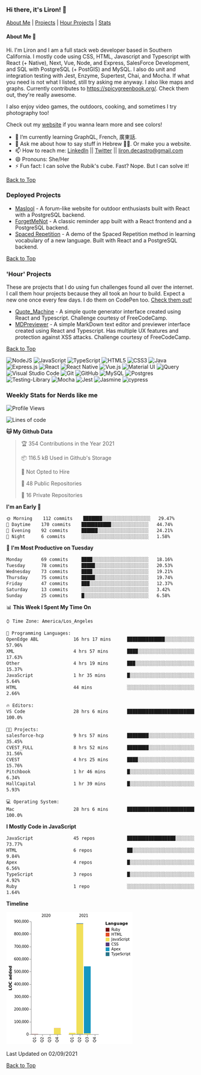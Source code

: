 ### Hi there, it's Liron! 👋
[About Me](#about) | [Projects](#projects) | [Hour Projects](#hourlies) | [Stats](#stats)

#### About Me 👧 <a name="about"></a>


Hi. I'm Liron and I am a full stack web developer based in Southern California. I mostly code using CSS, HTML, Javascript and Typescript with React (+ Native), Next, Vue, Node, and Express, SalesForce Development, and SQL with PostgreSQL (+ PostGIS) and MySQL. I also do unit and integration testing with Jest, Enzyme, Supertest, Chai, and Mocha. If what you need is not what I listed, still try asking me anyway. I also like maps and graphs. Currently contributes to https://spicygreenbook.org/. Check them out, they're really awesome.

I also enjoy video games, the outdoors, cooking, and sometimes I try photography too!

Check out my [website](https://www.lirondc.com) if you wanna learn more and see colors! 


- 🌱 I’m currently learning GraphQL, French, 廣東話.
- 💬 Ask me about how to say stuff in Hebrew 🤌🏼. Or make you a website.
- 📫 How to reach me: [LinkedIn](https://www.linkedin.com/in/liron-de-castro/) || [Twitter](https://twitter.com/lirondecastro) || [liron.decastro@gmail.com](mailto:liron.decastro@gmail.com) 
- 😄 Pronouns: She/Her
- ⚡ Fun fact: I can solve the Rubik's cube. Fast? Nope. But I can solve it! 

[Back to Top](#about)

### Deployed Projects <a name="projects"></a>

- [Maslool](https://maslool.lirondc.com) - A forum-like website for outdoor enthusiasts built with React with a PostgreSQL backend. 
- [ForgetMeNot](https://forgetmenot.lirondc.com) - A classic reminder app built with a React frontend and a PostgreSQL backend.
- [Spaced Repetition](https://spacedrep.lirondc.com) - A demo of the Spaced Repetition method in learning vocabulary of a new language. Built with React and a PostgreSQL backend.

[Back to Top](#about)

### 'Hour' Projects <a name="hourlies"></a>
These are projects that I do using fun challenges found all over the internet. I call them hour projects because they all took an hour to build. Expect a new one once every few days. I do them on CodePen too. [Check them out!](https://codepen.io/lirondco)

- [Quote_Machine](https://quote-machine.lirondc.com/) - A simple quote generator interface created using React and Typescript. Challenge courtesy of FreeCodeCamp.
- [MDPreviewer](https://mdpreviewer.lirondc.com/) - A simple MarkDown text editor and previewer interface created using React and Typescript. Has multiple UX features and protection against XSS attacks. Challenge courtesy of FreeCodeCamp.

[Back to Top](#about)

<img alt="NodeJS" src="https://img.shields.io/badge/node.js-%2343853D.svg?style=for-the-badge&logo=node-dot-js&logoColor=white"/> <img alt="JavaScript" src="https://img.shields.io/badge/javascript-%23323330.svg?style=for-the-badge&logo=javascript&logoColor=%23F7DF1E"/> <img alt="TypeScript" src="https://img.shields.io/badge/typescript-%23007ACC.svg?style=for-the-badge&logo=typescript&logoColor=white"/> <img alt="HTML5" src="https://img.shields.io/badge/html5-%23E34F26.svg?style=for-the-badge&logo=html5&logoColor=white"/> <img alt="CSS3" src="https://img.shields.io/badge/css3-%231572B6.svg?style=for-the-badge&logo=css3&logoColor=white"/> <img alt="Java" src="https://img.shields.io/badge/java-%23ED8B00.svg?style=for-the-badge&logo=java&logoColor=white"/> <img alt="Express.js" src="https://img.shields.io/badge/express.js-%23404d59.svg?style=for-the-badge&logo=express&logoColor=%2361DAFB"/> <img alt="React" src="https://img.shields.io/badge/react-%2320232a.svg?style=for-the-badge&logo=react&logoColor=%2361DAFB"/> <img alt="React Native" src="https://img.shields.io/badge/react_native-%2320232a.svg?style=for-the-badge&logo=react&logoColor=%2361DAFB"/> <img alt="Vue.js" src="https://img.shields.io/badge/vuejs-%2335495e.svg?style=for-the-badge&logo=vue-dot-js&logoColor=%234FC08D"/> <img alt="Material UI" src="https://img.shields.io/badge/materialui-%230081CB.svg?style=for-the-badge&logo=material-ui&logoColor=white"/> <img alt="jQuery" src="https://img.shields.io/badge/jquery-%230769AD.svg?style=for-the-badge&logo=jquery&logoColor=white"/> <img alt="Visual Studio Code" src="https://img.shields.io/badge/VisualStudioCode-0078d7.svg?style=for-the-badge&logo=visual-studio-code&logoColor=white"/> <img alt="Git" src="https://img.shields.io/badge/git-%23F05033.svg?style=for-the-badge&logo=git&logoColor=white"/> <img alt="GitHub" src="https://img.shields.io/badge/github-%23121011.svg?style=for-the-badge&logo=github&logoColor=white"/> <img alt="MySQL" src="https://img.shields.io/badge/mysql-%2300f.svg?style=for-the-badge&logo=mysql&logoColor=white"/> <img alt="Postgres" src ="https://img.shields.io/badge/postgres-%23316192.svg?style=for-the-badge&logo=postgresql&logoColor=white"/> <img alt="Testing-Library" src="https://img.shields.io/badge/-TestingLibrary-%23E33332?style=for-the-badge&logo=testing-library&logoColor=white"/> <img alt="Mocha" src="https://img.shields.io/badge/-mocha-%238D6748?style=for-the-badge&logo=mocha&logoColor=white"/> <img alt="Jest" src="https://img.shields.io/badge/-jest-%23C21325?style=for-the-badge&logo=jest&logoColor=white"/> <img alt="Jasmine" src="https://img.shields.io/badge/-Jasmine-%238A4182?style=for-the-badge&logo=Jasmine&logoColor=white"/> <img src="https://img.shields.io/badge/-cypress-%23E5E5E5?style=for-the-badge&logo=cypress&logoColor=058a5e" alt="cypress">


### Weekly Stats for Nerds like me <a name="stats"></a>

<!--START_SECTION:waka-->
![Profile Views](http://img.shields.io/badge/Profile%20Views-0-blue)

![Lines of code](https://img.shields.io/badge/From%20Hello%20World%20I%27ve%20Written-1.5%20million%20lines%20of%20code-blue)

**🐱 My Github Data** 

> 🏆 354 Contributions in the Year 2021
 > 
> 📦 116.5 kB Used in Github's Storage 
 > 
> 🚫 Not Opted to Hire
 > 
> 📜 48 Public Repositories 
 > 
> 🔑 16 Private Repositories  
 > 
**I'm an Early 🐤** 

```text
🌞 Morning    112 commits    ███████░░░░░░░░░░░░░░░░░░   29.47% 
🌆 Daytime    170 commits    ███████████░░░░░░░░░░░░░░   44.74% 
🌃 Evening    92 commits     ██████░░░░░░░░░░░░░░░░░░░   24.21% 
🌙 Night      6 commits      ░░░░░░░░░░░░░░░░░░░░░░░░░   1.58%

```
📅 **I'm Most Productive on Tuesday** 

```text
Monday       69 commits     ████░░░░░░░░░░░░░░░░░░░░░   18.16% 
Tuesday      78 commits     █████░░░░░░░░░░░░░░░░░░░░   20.53% 
Wednesday    73 commits     ████░░░░░░░░░░░░░░░░░░░░░   19.21% 
Thursday     75 commits     █████░░░░░░░░░░░░░░░░░░░░   19.74% 
Friday       47 commits     ███░░░░░░░░░░░░░░░░░░░░░░   12.37% 
Saturday     13 commits     ░░░░░░░░░░░░░░░░░░░░░░░░░   3.42% 
Sunday       25 commits     █░░░░░░░░░░░░░░░░░░░░░░░░   6.58%

```


📊 **This Week I Spent My Time On** 

```text
⌚︎ Time Zone: America/Los_Angeles

💬 Programming Languages: 
OpenEdge ABL             16 hrs 17 mins      ██████████████░░░░░░░░░░░   57.96% 
XML                      4 hrs 57 mins       ████░░░░░░░░░░░░░░░░░░░░░   17.63% 
Other                    4 hrs 19 mins       ███░░░░░░░░░░░░░░░░░░░░░░   15.37% 
JavaScript               1 hr 35 mins        █░░░░░░░░░░░░░░░░░░░░░░░░   5.64% 
HTML                     44 mins             ░░░░░░░░░░░░░░░░░░░░░░░░░   2.66%

🔥 Editors: 
VS Code                  28 hrs 6 mins       █████████████████████████   100.0%

🐱‍💻 Projects: 
salesforce-hcp           9 hrs 57 mins       ████████░░░░░░░░░░░░░░░░░   35.45% 
CVEST_FULL               8 hrs 52 mins       ████████░░░░░░░░░░░░░░░░░   31.56% 
CVEST                    4 hrs 25 mins       ████░░░░░░░░░░░░░░░░░░░░░   15.76% 
Pitchbook                1 hr 46 mins        █░░░░░░░░░░░░░░░░░░░░░░░░   6.34% 
HallCapital              1 hr 39 mins        █░░░░░░░░░░░░░░░░░░░░░░░░   5.93%

💻 Operating System: 
Mac                      28 hrs 6 mins       █████████████████████████   100.0%

```

**I Mostly Code in JavaScript** 

```text
JavaScript               45 repos            ██████████████████░░░░░░░   73.77% 
HTML                     6 repos             ██░░░░░░░░░░░░░░░░░░░░░░░   9.84% 
Apex                     4 repos             █░░░░░░░░░░░░░░░░░░░░░░░░   6.56% 
TypeScript               3 repos             █░░░░░░░░░░░░░░░░░░░░░░░░   4.92% 
Ruby                     1 repo              ░░░░░░░░░░░░░░░░░░░░░░░░░   1.64%

```


**Timeline**

![Chart not found](https://raw.githubusercontent.com/lirondco/lirondco/main/charts/bar_graph.png) 


 Last Updated on 02/09/2021
<!--END_SECTION:waka-->

[Back to Top](#about)
